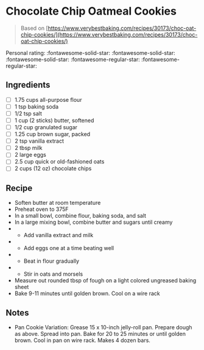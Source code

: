 <!-- Do not modify sections with "AUTO-*". They are updated by make.py -->

# Chocolate Chip Oatmeal Cookies

> Based on [https://www.verybestbaking.com/recipes/30173/choc-oat-chip-cookies/](https://www.verybestbaking.com/recipes/30173/choc-oat-chip-cookies/)

<!-- rating=3; (User can specify rating on scale of 1-5) -->
<!-- AUTO-UserRating -->
Personal rating: :fontawesome-solid-star: :fontawesome-solid-star: :fontawesome-solid-star: :fontawesome-regular-star: :fontawesome-regular-star:
<!-- /AUTO-UserRating -->

<!-- TODO: Capture image for Chocolate Chip Oatmeal Cookies -->

## Ingredients

* [ ] 1.75 cups all-purpose flour
* [ ] 1 tsp baking soda
* [ ] 1/2 tsp salt
* [ ] 1 cup (2 sticks) butter, softened
* [ ] 1/2 cup granulated sugar
* [ ] 1.25 cup brown sugar, packed
* [ ] 2 tsp vanilla extract
* [ ] 2 tbsp milk
* [ ] 2 large eggs
* [ ] 2.5 cup quick or old-fashioned oats
* [ ] 2 cups (12 oz) chocolate chips

## Recipe

* Soften butter at room temperature
* Preheat oven to 375F
* In a small bowl, combine flour, baking soda, and salt
* In a large mixing bowl, combine butter and sugars until creamy
* - Add vanilla extract and milk
* - Add eggs one at a time beating well
* - Beat in flour gradually
* - Stir in oats and morsels
* Measure out rounded tbsp of fough on a light colored ungreased baking sheet
* Bake 9-11 minutes until golden brown. Cool on a wire rack

## Notes

* Pan Cookie Variation: Grease 15 x 10-inch jelly-roll pan. Prepare dough as above. Spread into pan. Bake for 20 to 25 minutes or until golden brown. Cool in pan on wire rack. Makes 4 dozen bars.
